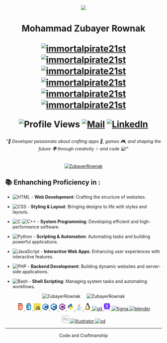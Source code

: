 <div align="center">
  <img height="150" src="https://github.com/ZubayerRownak/portfolio/blob/main/assets%2Fgit_avatar.png"  />
</div>
<h1 align="center"><p>Mohammad Zubayer Rownak</p>
<div align="center">
<p>
<a href="https://linkedin.com/in/immortalpirate21st" target="blank"><img align="center" src="https://raw.githubusercontent.com/rahuldkjain/github-profile-readme-generator/master/src/images/icons/Social/linked-in-alt.svg" alt="immortalpirate21st" height="30" width="40" /></a>
<a href="https://www.youtube.com/c/immortalpirate21st" target="blank"><img align="center" src="https://raw.githubusercontent.com/rahuldkjain/github-profile-readme-generator/master/src/images/icons/Social/youtube.svg" alt="immortalpirate21st" height="30" width="40" /></a>
<a href="https://fb.com/immortalpirate21st" target="blank"><img align="center" src="https://raw.githubusercontent.com/rahuldkjain/github-profile-readme-generator/master/src/images/icons/Social/facebook.svg" alt="immortalpirate21st" height="30" width="40" /></a>
<a href="https://instagram.com/immortalpirate21st" target="blank"><img align="center" src="https://raw.githubusercontent.com/rahuldkjain/github-profile-readme-generator/master/src/images/icons/Social/instagram.svg" alt="immortalpirate21st" height="30" width="40" /></a>
<a href="https://discord.gg/immortalpirate21st" target="blank"><img align="center" src="https://raw.githubusercontent.com/rahuldkjain/github-profile-readme-generator/master/src/images/icons/Social/discord.svg" alt="immortalpirate21st" height="30" width="40" /></a>
<a href="https://x.com/immortalpirate21st" target="blank"><img align="center" src="https://cdn.jsdelivr.net/npm/simple-icons@v9/icons/x.svg" alt="immortalpirate21st" height="30" width="40" /></a>

![Profile Views](https://komarev.com/ghpvc/?username=ZubayerRownak&color=blue&style=flat-square)
[![Mail](https://img.shields.io/badge/-Email-blue?style=flat-square&logo=gmail&logoColor=white)](mailto:your-email@example.com)
[![LinkedIn](https://img.shields.io/badge/-LinkedIn-blue?style=flat-square&logo=linkedin&logoColor=white)](https://www.linkedin.com/in/your-profile)


<!-- 
<a href="https://codepen.io/immortalpirate21st" target="blank"><img align="center" src="https://raw.githubusercontent.com/rahuldkjain/github-profile-readme-generator/master/src/images/icons/Social/codepen.svg" alt="immortalpirate21st" height="30" width="40" /></a>
<a href="https://dev.to/immortalpirate21st" target="blank"><img align="center" src="https://raw.githubusercontent.com/rahuldkjain/github-profile-readme-generator/master/src/images/icons/Social/devto.svg" alt="immortalpirate21st" height="30" width="40" /></a>
<a href="https://stackoverflow.com/users/immortalpirate21st" target="blank"><img align="center" src="https://raw.githubusercontent.com/rahuldkjain/github-profile-readme-generator/master/src/images/icons/Social/stack-overflow.svg" alt="immortalpirate21st" height="30" width="40" /></a>
<a href="https://codesandbox.com/immortalpirate21st" target="blank"><img align="center" src="https://raw.githubusercontent.com/rahuldkjain/github-profile-readme-generator/master/src/images/icons/Social/codesandbox.svg" alt="immortalpirate21st" height="30" width="40" /></a>
<a href="https://medium.com/immortalpirate21st" target="blank"><img align="center" src="https://raw.githubusercontent.com/rahuldkjain/github-profile-readme-generator/master/src/images/icons/Social/medium.svg" alt="immortalpirate21st" height="30" width="40" /></a>
<a href="https://www.codechef.com/users/immortalpirate21st" target="blank"><img align="center" src="https://cdn.jsdelivr.net/npm/simple-icons@3.1.0/icons/codechef.svg" alt="immortalpirate21st" height="30" width="40" /></a>
-->

</div>
<h6 align="center">"🚀 Developer passionate about crafting apps 📱, games 🎮,
and shaping the future 🌍 through creativity ✨ and code 💻!"</h6>
<div align="center">


<!--
<h3 align="left">Connect with me:</h3>
<p align="left">
<a href="https://linkedin.com/in/immortalpirate21st" target="blank"><img align="center" src="https://raw.githubusercontent.com/rahuldkjain/github-profile-readme-generator/master/src/images/icons/Social/linked-in-alt.svg" alt="immortalpirate21st" height="30" width="40" /></a>
<a href="https://www.youtube.com/c/immortalpirate21st" target="blank"><img align="center" src="https://raw.githubusercontent.com/rahuldkjain/github-profile-readme-generator/master/src/images/icons/Social/youtube.svg" alt="immortalpirate21st" height="30" width="40" /></a>
<a href="https://fb.com/immortalpirate21st" target="blank"><img align="center" src="https://raw.githubusercontent.com/rahuldkjain/github-profile-readme-generator/master/src/images/icons/Social/facebook.svg" alt="immortalpirate21st" height="30" width="40" /></a>
<a href="https://instagram.com/immortalpirate21st" target="blank"><img align="center" src="https://raw.githubusercontent.com/rahuldkjain/github-profile-readme-generator/master/src/images/icons/Social/instagram.svg" alt="immortalpirate21st" height="30" width="40" /></a>
<a href="https://discord.gg/immortalpirate21st" target="blank"><img align="center" src="https://raw.githubusercontent.com/rahuldkjain/github-profile-readme-generator/master/src/images/icons/Social/discord.svg" alt="immortalpirate21st" height="30" width="40" /></a>
<a href="https://twitter.com/immortalpirate21st" target="blank"><img align="center" src="https://raw.githubusercontent.com/rahuldkjain/github-profile-readme-generator/master/src/images/icons/Social/twitter.svg" alt="immortalpirate21st" height="30" width="40" /></a>
<a href="https://codepen.io/immortalpirate21st" target="blank"><img align="center" src="https://raw.githubusercontent.com/rahuldkjain/github-profile-readme-generator/master/src/images/icons/Social/codepen.svg" alt="immortalpirate21st" height="30" width="40" /></a>
<a href="https://dev.to/immortalpirate21st" target="blank"><img align="center" src="https://raw.githubusercontent.com/rahuldkjain/github-profile-readme-generator/master/src/images/icons/Social/devto.svg" alt="immortalpirate21st" height="30" width="40" /></a>
<a href="https://stackoverflow.com/users/immortalpirate21st" target="blank"><img align="center" src="https://raw.githubusercontent.com/rahuldkjain/github-profile-readme-generator/master/src/images/icons/Social/stack-overflow.svg" alt="immortalpirate21st" height="30" width="40" /></a>
<a href="https://codesandbox.com/immortalpirate21st" target="blank"><img align="center" src="https://raw.githubusercontent.com/rahuldkjain/github-profile-readme-generator/master/src/images/icons/Social/codesandbox.svg" alt="immortalpirate21st" height="30" width="40" /></a>
<a href="https://medium.com/immortalpirate21st" target="blank"><img align="center" src="https://raw.githubusercontent.com/rahuldkjain/github-profile-readme-generator/master/src/images/icons/Social/medium.svg" alt="immortalpirate21st" height="30" width="40" /></a>
<a href="https://www.codechef.com/users/immortalpirate21st" target="blank"><img align="center" src="https://cdn.jsdelivr.net/npm/simple-icons@3.1.0/icons/codechef.svg" alt="immortalpirate21st" height="30" width="40" /></a>
<a href="https://www.hackerrank.com/immortalpirate21st" target="blank"><img align="center" src="https://raw.githubusercontent.com/rahuldkjain/github-profile-readme-generator/master/src/images/icons/Social/hackerrank.svg" alt="immortalpirate21st" height="30" width="40" /></a>
<a href="https://codeforces.com/profile/immortalpirate21st" target="blank"><img align="center" src="https://raw.githubusercontent.com/rahuldkjain/github-profile-readme-generator/master/src/images/icons/Social/codeforces.svg" alt="immortalpirate21st" height="30" width="40" /></a>
<a href="https://www.leetcode.com/immortalpirate21st" target="blank"><img align="center" src="https://raw.githubusercontent.com/rahuldkjain/github-profile-readme-generator/master/src/images/icons/Social/leet-code.svg" alt="immortalpirate21st" height="30" width="40" /></a>
<a href="https://www.hackerearth.com/immortalpirate21st" target="blank"><img align="center" src="https://raw.githubusercontent.com/rahuldkjain/github-profile-readme-generator/master/src/images/icons/Social/hackerearth.svg" alt="immortalpirate21st" height="30" width="40" /></a>
<a href="https://auth.geeksforgeeks.org/user/immortalpirate21st" target="blank"><img align="center" src="https://raw.githubusercontent.com/rahuldkjain/github-profile-readme-generator/master/src/images/icons/Social/geeks-for-geeks.svg" alt="immortalpirate21st" height="30" width="40" /></a>
<a href="https://www.topcoder.com/members/immortalpirate21st" target="blank"><img align="center" src="https://raw.githubusercontent.com/rahuldkjain/github-profile-readme-generator/master/src/images/icons/Social/topcoder.svg" alt="immortalpirate21st" height="30" width="40" /></a>
<a href="/immortalpirate21st" target="blank"><img align="center" src="https://raw.githubusercontent.com/rahuldkjain/github-profile-readme-generator/master/src/images/icons/Social/rss.svg" alt="immortalpirate21st" height="30" width="40" /></a>
</p>

[![LinkedIn](https://img.shields.io/badge/LinkedIn-0A66C2?style=for-the-badge&logo=linkedin&logoColor=white)](https://www.linkedin.com/in/your-linkedin-profile)
[![Reddit](https://img.shields.io/badge/Reddit-FF4500?style=for-the-badge&logo=reddit&logoColor=white)](https://www.reddit.com/user/your-reddit-profile)
[![Threads](https://img.shields.io/badge/Threads-000000?style=for-the-badge&logo=threads&logoColor=white)](https://www.threads.net/@your-threads-profile)
[![X](https://img.shields.io/badge/X-1DA1F2?style=for-the-badge&logo=x&logoColor=white)](https://www.twitter.com/your-twitter-profile)
[![Pinterest](https://img.shields.io/badge/Pinterest-E60023?style=for-the-badge&logo=pinterest&logoColor=white)](https://www.pinterest.com/your-pinterest-profile)
[![Facebook](https://img.shields.io/badge/Facebook-1877F2?style=for-the-badge&logo=facebook&logoColor=white)](https://www.facebook.com/your-facebook-profile)
[![Instagram](https://img.shields.io/badge/Instagram-E4235F?style=for-the-badge&logo=instagram&logoColor=white)](https://www.instagram.com/your-instagram-profile)
[![YouTube](https://img.shields.io/badge/YouTube-FF0000?style=for-the-badge&logo=youtube&logoColor=white)](https://www.youtube.com/channel/your-youtube-channel)
</div>

-->

<p align="center">
    <a href="https://github.com/ryo-ma/github-profile-trophy">
        <img src="https://github-profile-trophy.vercel.app/?username=ZubayerRownak" alt="ZubayerRownak" style="width: 50%; max-width: 300px;" />
    </a>
</p>

<div align="left">

<h2>📚 Enhanching Proficiency in : </h2>

- ![HTML](https://img.shields.io/badge/HTML5-FF5733?style=flat-square&logo=html5&logoColor=white) - **Web Development**: Crafting the structure of websites.


- ![CSS](https://img.shields.io/badge/CSS3-2965F1?style=flat-square&logo=css3&logoColor=white) - **Styling & Layout**: Bringing designs to life with styles and layouts.


- ![C](https://img.shields.io/badge/C-00599C?style=flat-square&logo=c&logoColor=white) ![C++](https://img.shields.io/badge/C++-00599C?style=flat-square&logo=c%2B%2B&logoColor=white) - **System Programming**: Developing efficient and high-performance software.


- ![Python](https://img.shields.io/badge/Python-4B8BBE?style=flat-square&logo=python&logoColor=white) - **Scripting & Automation**: Automating tasks and building powerful applications.
- ![JavaScript](https://img.shields.io/badge/JavaScript-FFDD00?style=flat-square&logo=javascript&logoColor=black) - **Interactive Web Apps**: Enhancing user experiences with interactive features.


- ![PHP](https://img.shields.io/badge/PHP-787CB5?style=flat-square&logo=php&logoColor=white) - **Backend Development**: Building dynamic websites and server-side applications.
- ![Bash](https://img.shields.io/badge/Bash-4EAA25?style=flat-square&logo=gnubash&logoColor=white) - **Shell Scripting**: Managing system tasks and automating workflows.



<div style="display: flex; justify-content: center; gap: 20px;">
    <img src="https://github-readme-stats.vercel.app/api?username=ZubayerRownak&show_icons=true&locale=en" alt="ZubayerRownak" />
    <img src="https://github-readme-streak-stats.herokuapp.com/?user=ZubayerRownak&" alt="ZubayerRownak" />
</div>

<p align="center">
<a href="https://www.w3.org/html/" target="_blank" rel="noreferrer"> <img src="https://raw.githubusercontent.com/devicons/devicon/master/icons/html5/html5-original-wordmark.svg" alt="html5" width="23" height="23"/> </a> 
<a href="https://www.w3schools.com/css/" target="_blank" rel="noreferrer"> <img src="https://raw.githubusercontent.com/devicons/devicon/master/icons/css3/css3-original-wordmark.svg" alt="css3" width="23" height="23"/> </a> 
<a href="https://developer.mozilla.org/en-US/docs/Web/JavaScript" target="_blank" rel="noreferrer"> <img src="https://raw.githubusercontent.com/devicons/devicon/master/icons/javascript/javascript-original.svg" alt="javascript" width="23" height="23"/> </a> 
<a href="https://www.cprogramming.com/" target="_blank" rel="noreferrer"> <img src="https://raw.githubusercontent.com/devicons/devicon/master/icons/c/c-original.svg" alt="c" width="23" height="23"/> </a> 
<a href="https://www.w3schools.com/cpp/" target="_blank" rel="noreferrer"> <img src="https://raw.githubusercontent.com/devicons/devicon/master/icons/cplusplus/cplusplus-original.svg" alt="cplusplus" width="23" height="23"/> </a> 
<a href="https://www.w3schools.com/cs/" target="_blank" rel="noreferrer"> <img src="https://raw.githubusercontent.com/devicons/devicon/master/icons/csharp/csharp-original.svg" alt="csharp" width="23" height="23"/> </a> 
<a href="https://www.python.org" target="_blank" rel="noreferrer"> <img src="https://raw.githubusercontent.com/devicons/devicon/master/icons/python/python-original.svg" alt="python" width="23" height="23"/> </a> 
<a href="https://www.java.com" target="_blank" rel="noreferrer"> <img src="https://raw.githubusercontent.com/devicons/devicon/master/icons/java/java-original.svg" alt="java" width="23" height="23"/> </a> 
<a href="https://www.linux.org/" target="_blank" rel="noreferrer"> <img src="https://raw.githubusercontent.com/devicons/devicon/master/icons/linux/linux-original.svg" alt="linux" width="23" height="23"/> </a> 
<a href="https://git-scm.com/" target="_blank" rel="noreferrer"> <img src="https://www.vectorlogo.zone/logos/git-scm/git-scm-icon.svg" alt="git" width="23" height="23"/> </a> 
<a href="https://getbootstrap.com" target="_blank" rel="noreferrer"> <img src="https://raw.githubusercontent.com/devicons/devicon/master/icons/bootstrap/bootstrap-plain-wordmark.svg" alt="bootstrap" width="23" height="23"/> </a>
<a href="https://www.figma.com/" target="_blank" rel="noreferrer"> <img src="https://www.vectorlogo.zone/logos/figma/figma-icon.svg" alt="figma" width="23" height="23"/> </a> 
<a href="https://www.blender.org/" target="_blank" rel="noreferrer"> <img src="https://download.blender.org/branding/community/blender_community_badge_white.svg" alt="blender" width="23" height="23"/> </a> 

<p align="center"> 
<a href="https://www.photoshop.com/en" target="_blank" rel="noreferrer"> <img src="https://raw.githubusercontent.com/devicons/devicon/master/icons/photoshop/photoshop-line.svg" alt="photoshop" width="23" height="23"/> </a> 
<a href="https://www.adobe.com/in/products/illustrator.html" target="_blank" rel="noreferrer"> <img src="https://www.vectorlogo.zone/logos/adobe_illustrator/adobe_illustrator-icon.svg" alt="illustrator" width="23" height="23"/> </a> 
<a href="https://www.adobe.com/products/xd.html" target="_blank" rel="noreferrer"> <img src="https://cdn.worldvectorlogo.com/logos/adobe-xd.svg" alt="xd" width="23" height="23"/> </a> 

----
<div align="center"><a>Code and Craftmanship</a></div>
